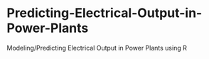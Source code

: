 # Predicting-Electrical-Output-in-Power-Plants
Modeling/Predicting Electrical Output in Power Plants using R
